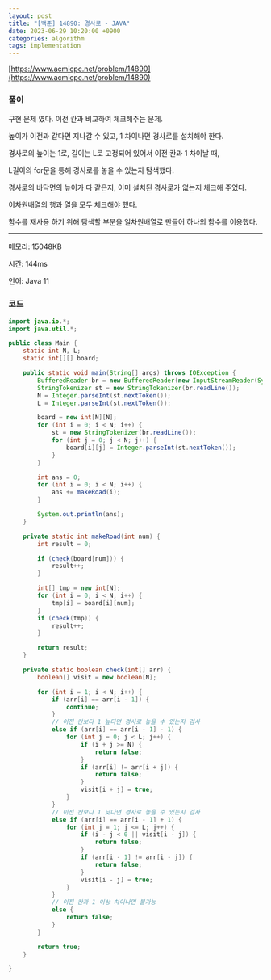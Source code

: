 ```yaml
---
layout: post
title: "[백준] 14890: 경사로 - JAVA"
date: 2023-06-29 10:20:00 +0900
categories: algorithm
tags: implementation
---
```


[https://www.acmicpc.net/problem/14890](https://www.acmicpc.net/problem/14890)

### 풀이

구현 문제 였다. 이전 칸과 비교하여 체크해주는 문제.

높이가 이전과 같다면 지나갈 수 있고, 1 차이나면 경사로를 설치해야 한다.

경사로의 높이는 1로, 길이는 L로 고정되어 있어서 이전 칸과 1 차이날 때, 

L길이의 for문을 통해 경사로를 놓을 수 있는지 탐색했다.

경사로의 바닥면의 높이가 다 같은지, 이미 설치된 경사로가 없는지 체크해 주었다.

이차원배열의 행과 열을 모두 체크해야 했다.

함수를 재사용 하기 위해 탐색할 부분을 일차원배열로 만들어 하나의 함수를 이용했다.

---

메모리: 15048KB

시간: 144ms

언어: Java 11

### 코드

```java
import java.io.*;
import java.util.*;

public class Main {
    static int N, L;
    static int[][] board;

    public static void main(String[] args) throws IOException {
        BufferedReader br = new BufferedReader(new InputStreamReader(System.in));
        StringTokenizer st = new StringTokenizer(br.readLine());
        N = Integer.parseInt(st.nextToken());
        L = Integer.parseInt(st.nextToken());

        board = new int[N][N];
        for (int i = 0; i < N; i++) {
            st = new StringTokenizer(br.readLine());
            for (int j = 0; j < N; j++) {
                board[i][j] = Integer.parseInt(st.nextToken());
            }
        }

        int ans = 0;
        for (int i = 0; i < N; i++) {
            ans += makeRoad(i);
        }

        System.out.println(ans);
    }

    private static int makeRoad(int num) {
        int result = 0;

        if (check(board[num])) {
            result++;
        }

        int[] tmp = new int[N];
        for (int i = 0; i < N; i++) {
            tmp[i] = board[i][num];
        }
        if (check(tmp)) {
            result++;
        }

        return result;
    }

    private static boolean check(int[] arr) {
        boolean[] visit = new boolean[N];

        for (int i = 1; i < N; i++) {
            if (arr[i] == arr[i - 1]) {
                continue;
            } 
            // 이전 칸보다 1 높다면 경사로 놓을 수 있는지 검사
            else if (arr[i] == arr[i - 1] - 1) {
                for (int j = 0; j < L; j++) {
                    if (i + j >= N) {
                        return false;
                    }
                    if (arr[i] != arr[i + j]) {
                        return false;
                    }
                    visit[i + j] = true;
                }
            } 
            // 이전 칸보다 1 낮다면 경사로 놓을 수 있는지 검사
            else if (arr[i] == arr[i - 1] + 1) {
                for (int j = 1; j <= L; j++) {
                    if (i - j < 0 || visit[i - j]) {
                        return false;
                    }
                    if (arr[i - 1] != arr[i - j]) {
                        return false;
                    }
                    visit[i - j] = true;
                }
            } 
            // 이전 칸과 1 이상 차이나면 불가능
            else {
                return false;
            }
        }

        return true;
    }

}
```